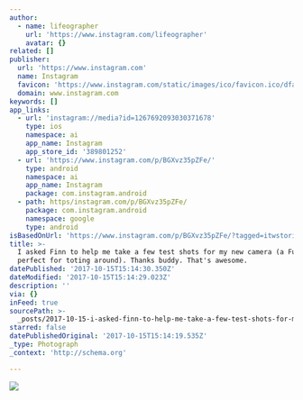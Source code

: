 ```yaml
---
author:
  - name: lifeographer
    url: 'https://www.instagram.com/lifeographer'
    avatar: {}
related: []
publisher:
  url: 'https://www.instagram.com'
  name: Instagram
  favicon: 'https://www.instagram.com/static/images/ico/favicon.ico/dfa85bb1fd63.ico'
  domain: www.instagram.com
keywords: []
app_links:
  - url: 'instagram://media?id=1267692093030371678'
    type: ios
    namespace: ai
    app_name: Instagram
    app_store_id: '389801252'
  - url: 'https://www.instagram.com/p/BGXvz35pZFe/'
    type: android
    namespace: ai
    app_name: Instagram
    package: com.instagram.android
  - path: https/instagram.com/p/BGXvz35pZFe/
    package: com.instagram.android
    namespace: google
    type: android
isBasedOnUrl: 'https://www.instagram.com/p/BGXvz35pZFe/?tagged=itwstories'
title: >-
  I asked Finn to help me take a few test shots for my new camera (a Fuji that's
  perfect for toting around). Thanks buddy. That's awesome.
datePublished: '2017-10-15T15:14:30.350Z'
dateModified: '2017-10-15T15:14:29.023Z'
description: ''
via: {}
inFeed: true
sourcePath: >-
  _posts/2017-10-15-i-asked-finn-to-help-me-take-a-few-test-shots-for-my-new-cam.md
starred: false
datePublishedOriginal: '2017-10-15T15:14:19.535Z'
_type: Photograph
_context: 'http://schema.org'

---
```

![](https://scontent-iad3-1.cdninstagram.com/t51.2885-15/e35/13391151_1250614901644849_837343990_n.jpg)